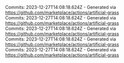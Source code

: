Commits: 2023-12-27T14:08:18.624Z - Generated via https://github.com/marketplace/actions/artificial-grass
<br>
Commits: 2023-12-27T14:08:18.624Z - Generated via https://github.com/marketplace/actions/artificial-grass
<br>
Commits: 2023-12-27T14:08:18.624Z - Generated via https://github.com/marketplace/actions/artificial-grass
<br>
Commits: 2023-12-27T14:08:18.624Z - Generated via https://github.com/marketplace/actions/artificial-grass
<br>
Commits: 2023-12-27T14:08:18.624Z - Generated via https://github.com/marketplace/actions/artificial-grass
<br>
